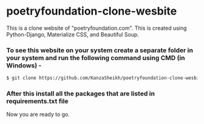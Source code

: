 # poetryfoundation-clone-wesbite
This is a clone website of "poetryfoundation.com". This is created using Python-Django, Materialize CSS, and Beautiful Soup. 

### To see this website on your system create a separate folder in your system and run the following command using CMD (in Windows) -
```sh
$ git clone https://github.com/KanzaSheikh/poetryfoundation-clone-wesbite.git
```
### After this install all the packages that are listed in requirements.txt file
Now you are ready to go.
